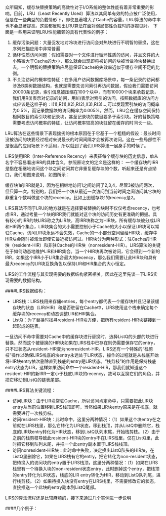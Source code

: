 众所周知，缓存块替换策略的高效性对于I/O系统的整体性能有着非常重要的影响。目前，LRU（Least Recently Used）算法以其简单有效的特点被广泛使用，但是在一些典型的负载情形下，即使显著增大了Cache的容量，LRU算法的命中率也不会显著提高。这些都反映出LRU算法在面对弱局部性负载时的捉襟见肘。
下面是一些用来证明LRU性能瓶颈的具有代表性的例子：

1. 缓存污染问题：大量促发地对冷块进行访问会对热块进行不明智的替换，这在序列扫描应用中非常普遍
2. 循环性质访问问题：假如需要对一个文件进行循环性质的访问，并且文件的大小略微大于Cache的大小，那么就会出现即将被访问的块被当做冷块替换出去，一个明智的替换策略应尽量保证Cache的失效率近似于缓存空间不足的比例。
3. 不关注访问的概率性特征：在多用户访问数据库场景中，每一条记录的访问都涉及B类树数据结构，也就是需要先访问索引再访问数据，假设我们需要访问20000条记录，索引信息被压缩在100个块中，而有10000个块来承载记录，我们用R(i)表示对记录的访问，用I(i)表示对索引的访问，按照数据库的访问方式应该是这样子的：I(1),R(1),I(2),R(2),I(3),R(3)...,可以发现索引块的访问概率为0.5%，而记录数据块的访问概率为0.005%。然而，LRU会在缓存空间保持相同数目的索引块和记录块，甚至记录块的数目要多于索引块。好的替换策略需要考虑访问概率的特征，让访问概率较高的块驻留在缓存的时间长一些。

LRU算法在这些情景下表现拙劣的根本原因在于它基于一个粗糙的假设：最长时间没被访问的块要经过相对来说最长的时间间隔才会被再次访问。这在一些局部性不是很高的应用场景下不适用，所以就到了我们LIRS算法一展身手的时候了。

LIRS使用IRR（Inter-Reference Recency）来表征每个缓存块的历史信息，单从名字不容易看出IRR的具体含义，参照原论文的定义是这样的：
一个缓存块的IRR是指在相继地访问这个块之间访问其它非重复缓存块的个数，听起来还是有点拗口，我们用图来说明，如图所示：


缓存块1的IRR就是3，因为在相继地访问1之间访问了2,3,4，尽管3被访问两次，但只算一次。特别的，我们把一个块从最近一次访问到当前时间之间访问其它块的非重复个数叫做这个块的recency。比如上图缓存块1的recency是2。

LIRS算法不同于LRU的地方就是在选择要被替换的块时不仅仅考虑recency，也考虑IRR，通过考量一个块的IRR我们就能对这个块的访问历史有更准确的把握。具有较小的IRR的块LIRS称之为LIR块，高IRR块称之为HIR块。所有缓存块被分成LIR和HIR两个集合，LIR块集合的大小需要控制小于Cache的大小以保证LIR块可以常驻Cache，访问LIR块永远不会失效，Cache的一小部分空间留给HIR块，缓存中HIR块会随时被淘汰即使它最近被访问过。HIR块分为两种形式：驻Cache的HIR块（resident-HIR）和非驻Cache的HIR块（nonresident-HIR）。LIRS算法的关键在于如何动态地维护LIR和HIR集合。当一个HIR块再次被访问，它会得到一个新的IRR，如果这个IRR小于LIR集合最大的recency，那么我们需要让此HIR块和具有最大recency的LIR块互换角色以保持LIR和HIR集合的大小恒定。

LIRS的工作流程与其实现需要的数据结构紧密相关，因此在这里先谈一下LIRS实现需要的数据结构。

####LIRS数据结构：

* LIRS栈：LIRS栈用来存储entries，每个entry都代表一个缓存块并且记录该缓存块的状态（LIR/HIR）和是否驻留在Cache中，LIRS使用这个栈来确定每个缓存块的recency和动态调整LIR和HIR集合。
* ListQ：为了替换时找寻resident-HIR块方便，把所有resident-HIR块链接到一起形成的链表。

一旦访问不命中需要对Cache中的缓存块进行替换时，选择ListQ的头部的块进行替换，然而这个被替换的HIR块如果在LIRS栈中已存在则仍需要保存它的entry，只不过状态从resident-HIR变为nonresident-HIR。LIRS还有一个特殊的“栈剪枝”操作以确保LIRS栈底的块entry永远处于LIR状态，操作的过程就是从栈底开始将HIR块entry依次删除直到栈底的entry是LIR状态。“栈剪枝”的作用是保持栈底entry状态为LIR，这样如果访问命中一个resident-HIR，那我们就知道这个resident-HIR的新IRR一定小于栈底LIR块的recency，故可以互换它们的角色，并把它移动到ListQ的链表尾部。

####LIRS算法关键流程：

* 访问LIR块：由于LIR块常驻Cache，所以访问肯定命中，只需要把此LIR块entry从当前位置移到LIRS栈顶即可，当然如果LIR块entry原来是在栈底，就需要进行一次栈剪枝。
* 访问resident-HIR块：此时命中，这里分两种情况：（1）如果这个块entry在之前就在LIRS栈里，那么它转化为LIR状态，移到栈顶，并从ListQ中删除它，栈底的LIR块entry转化为HIR状态，移到ListQ队列末尾，开始栈剪枝。（2）由于之前的栈剪枝导致此resident-HIR块的entry不在LIRS栈里，仅在ListQ里，此时把它移到队列末尾，并把一个此entry副本置于LIRS栈栈顶。
* 访问nonresident-HIR块：此时命中失败，决定换出ListQ队头的HIR块，在ListQ里删除它，如果在LIRS栈有它的entry，把它转化为non-resident状态，把待换入的访问块的entry置于LIRS栈顶，这里分两种情况：（1）如果在LIRS栈里有一个待换入块的non-resident状态entry，此时删掉这个entry，把栈顶的entry转化为LIR状态，栈底的LIR entry转化为HIR，移动到ListQ队列尾，进行栈剪枝。（2）如果待换入块没有entry在LIRS栈里，不需要修改它的状态，直接推送一个此块的entry副本到ListQ尾部。

LIRS的算法流程还是比较麻烦的，接下来通过几个实例进一步说明

####几个例子：
